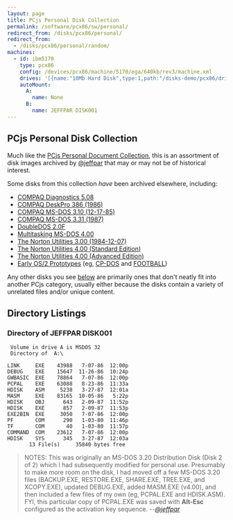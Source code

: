 ```yaml
---
layout: page
title: PCjs Personal Disk Collection
permalink: /software/pcx86/sw/personal/
redirect_from: /disks/pcx86/personal/
redirect_from:
  - /disks/pcx86/personal/random/
machines:
  - id: ibm5170
    type: pcx86
    config: /devices/pcx86/machine/5170/ega/640kb/rev3/machine.xml
    drives: '[{name:"10Mb Hard Disk",type:1,path:"/disks-demo/pcx86/drives/10mb/MSDOS320-C400.json"}]'
    autoMount:
      A:
        name: None
      B:
        name: JEFFPAR DISK001
---
```


PCjs Personal Disk Collection
-----------------------------

Much like the [PCjs Personal Document Collection](/docs/personal/), this is an assortment of disk images
archived by [@jeffpar](https://jeffpar.com) that may or may not be of historical interest.

Some disks from this collection *have* been archived elsewhere, including:

* [COMPAQ Diagnostics 5.08](/disks/pcx86/diags/compaq/5.08/)
* [COMPAQ DeskPro 386 (1986)](/disks/pcx86/diags/compaq/utilities/1986/)
* [COMPAQ MS-DOS 3.10 (12-17-85)](/disks/pcx86/dos/compaq/3.10/#compaq-ms-dos-310-12-17-85)
* [COMPAQ MS-DOS 3.31 (1987)](/disks/pcx86/dos/compaq/3.31/#directory-of-compaq-ms-dos-331-1987)
* [DoubleDOS 2.0F](/disks/pcx86/tools/softlogic/doubledos/2.0f/)
* [Multitasking MS-DOS 4.00](/disks/pcx86/dos/microsoft/4.0M/)
* [The Norton Utilities 3.00 (1984-12-07)](/disks/pcx86/tools/other/norton/3.00/)
* [The Norton Utilities 4.00 (Standard Edition)](/disks/pcx86/tools/other/norton/4.00/)
* [The Norton Utilities 4.00 (Advanced Edition)](/disks/pcx86/tools/other/norton/4.00/advanced/)
* [Early OS/2 Prototypes](/disks/pcx86/os2/misc/) (eg, [CP-DOS](/disks/pcx86/os2/misc/cpdos/) and [FOOTBALL](/disks/pcx86/os2/misc/football/))

Any other disks you see [below](#directory-listings) are primarily ones that don't neatly fit into another PCjs category,
usually either because the disks contain a variety of unrelated files and/or unique content.

## Directory Listings

### Directory of JEFFPAR DISK001

	 Volume in drive A is MSDOS 32   
	 Directory of  A:\

	LINK     EXE    43988   7-07-86  12:00p
	DEBUG    EXE    15647  11-26-86  10:24p
	GWBASIC  EXE    78864   7-07-86  12:00p
	PCPAL    EXE    63088   8-23-86  11:33a
	HDISK    ASM     5238   3-27-87  12:01a
	MASM     EXE    83165  10-05-86   5:22p
	HDISK    OBJ      643   2-09-87  11:52p
	HDISK    EXE      857   2-09-87  11:53p
	EXE2BIN  EXE     3050   7-07-86  12:00p
	PF       COM      290   1-03-80  11:46p
	TF       COM       40   1-03-80  11:57p
	COMMAND  COM    23612   7-07-86  12:00p
	HDISK    SYS      345   3-27-87  12:03a
	       13 File(s)     35840 bytes free

> NOTES: This was originally an MS-DOS 3.20 Distribution Disk (Disk 2 of 2) which I had subsequently modified for
personal use.  Presumably to make more room on the disk, I had moved off a few MS-DOS 3.20 files (BACKUP.EXE,
RESTORE.EXE, SHARE.EXE, TREE.EXE, and XCOPY.EXE), updated DEBUG.EXE, added MASM.EXE (v4.00), and then included
a few files of my own (eg, PCPAL.EXE and HDISK.ASM).  FYI, this particular copy of PCPAL.EXE was saved with **Alt-Esc**
configured as the activation key sequence. *--[@jeffpar](https://jeffpar.com)*
